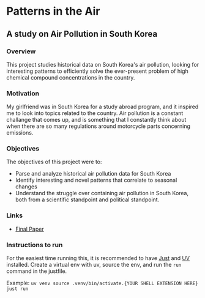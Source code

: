 # Patterns in the Air
## A study on Air Pollution in South Korea

### Overview

This project studies historical data on South Korea's air pollution, 
looking for interesting patterns to efficiently solve the ever-present problem of high chemical compound concentrations in the country.

###  Motivation

My girlfriend was in South Korea for a study abroad program, and it inspired me to look into topics related to the country. 
Air pollution is a constant challange that comes up, and is something that I constantly think about when there are so many regulations 
around motorcycle parts concerning emissions.

### Objectives 

The objectives of this project were to: 
- Parse and analyze historical air pollution data for South Korea
- Identify interesting and novel patterns that correlate to seasonal changes
- Understand the struggle over containing air pollution in South Korea, both from a scientific standpoint and political standpoint.

### Links

- [Final Paper](https://github.com/brendisurfs/air-pollution-study-in-south-korea/blob/main/main.pdf)

### Instructions to run

For the easiest time running this, it is recommended to have [Just](https://github.com/casey/just) and [UV](https://docs.astral.sh/uv/) installed.
Create a virtual env with uv, source the env, and run the `run` command in the justfile.

Example: 
`
uv venv
source .venv/bin/activate.{YOUR SHELL EXTENSION HERE}
just run
`
